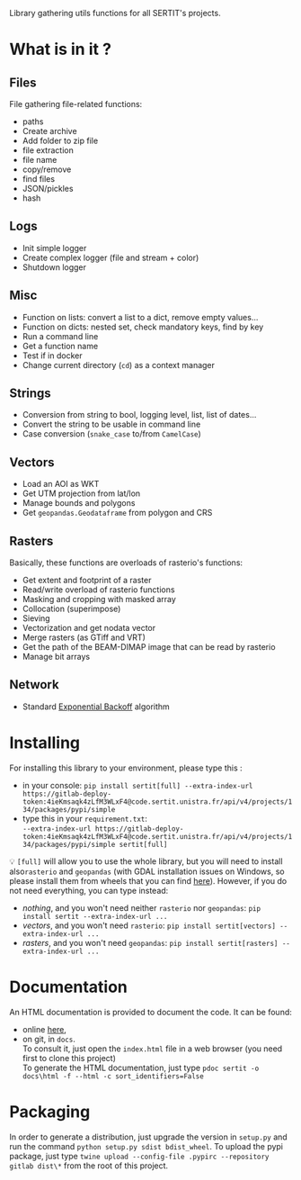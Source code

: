 Library gathering utils functions for all SERTIT's projects.

# What is in it ?
## Files

File gathering file-related functions:

- paths
- Create archive
- Add folder to zip file
- file extraction
- file name
- copy/remove
- find files
- JSON/pickles
- hash

## Logs
- Init simple logger
- Create complex logger (file and stream + color)
- Shutdown logger

## Misc
- Function on lists: convert a list to a dict, remove empty values...
- Function on dicts: nested set, check mandatory keys, find by key
- Run a command line
- Get a function name
- Test if in docker
- Change current directory (`cd`) as a context manager

## Strings
- Conversion from string to bool, logging level, list, list of dates...
- Convert the string to be usable in command line
- Case conversion (`snake_case` to/from `CamelCase`) 

## Vectors
- Load an AOI as WKT
- Get UTM projection from lat/lon
- Manage bounds and polygons
- Get `geopandas.Geodataframe` from polygon and CRS

## Rasters
Basically, these functions are overloads of rasterio's functions:

- Get extent and footprint of a raster
- Read/write overload of rasterio functions
- Masking and cropping with masked array
- Collocation (superimpose)
- Sieving
- Vectorization and get nodata vector
- Merge rasters (as GTiff and VRT)
- Get the path of the BEAM-DIMAP image that can be read by rasterio
- Manage bit arrays

## Network
- Standard [Exponential Backoff](https://en.wikipedia.org/wiki/Exponential_backoff) algorithm 

# Installing

For installing this library to your environment, please type this :
- in your console: `pip install sertit[full] --extra-index-url https://gitlab-deploy-token:4ieKmsaqk4zLfM3WLxF4@code.sertit.unistra.fr/api/v4/projects/134/packages/pypi/simple`
- type this in your `requirement.txt`:  
    `--extra-index-url https://gitlab-deploy-token:4ieKmsaqk4zLfM3WLxF4@code.sertit.unistra.fr/api/v4/projects/134/packages/pypi/simple sertit[full]`

:bulb:
`[full]` will allow you to use the whole library, but you will need to install also`rasterio` and `geopandas` 
(with GDAL installation issues on Windows, so please install them from wheels that you can find [here](https://www.lfd.uci.edu/~gohlke/pythonlibs/#rasterio)). 
However, if you do not need everything, you can type instead:
- *nothing*, and you won't need neither `rasterio` nor `geopandas`: `pip install sertit --extra-index-url ...`
- *vectors*, and you won't need `rasterio`: `pip install sertit[vectors] --extra-index-url ...`
- *rasters*, and you won't need `geopandas`: `pip install sertit[rasters] --extra-index-url ...` 

# Documentation

An HTML documentation is provided to document the code.
It can be found:
- online [here](https://sertit.pages.sertit.unistra.fr/sertit-utils/),
- on git, in `docs`.  
  To consult it, just open the `index.html` file in a web browser (you need first to clone this project)  
  To generate the HTML documentation, just type `pdoc sertit -o docs\html -f --html -c sort_identifiers=False`

# Packaging
In order to generate a distribution, just upgrade the version in `setup.py` and run the command `python setup.py sdist bdist_wheel`.
To upload the pypi package, just type `twine upload --config-file .pypirc --repository gitlab dist\*` from the root of this project.
